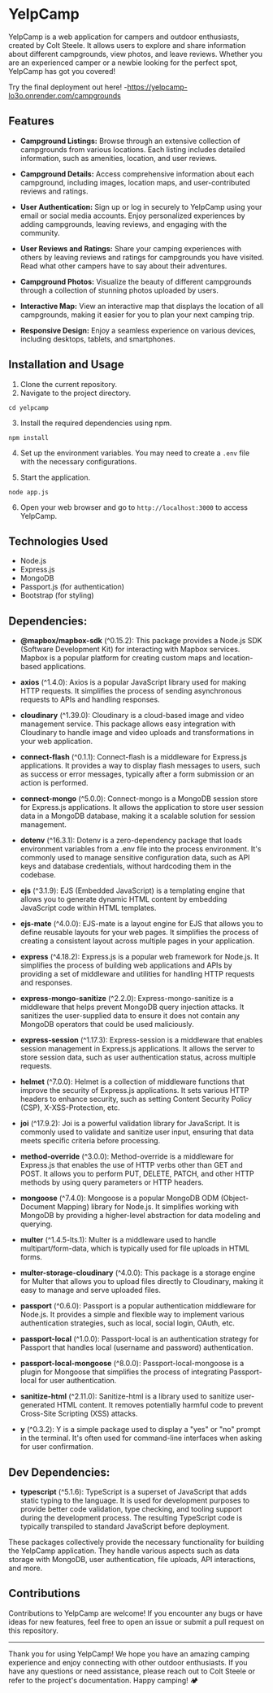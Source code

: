 # YelpCamp

YelpCamp is a web application for campers and outdoor enthusiasts, created by Colt Steele. It allows users to explore and share information about different campgrounds, view photos, and leave reviews. Whether you are an experienced camper or a newbie looking for the perfect spot, YelpCamp has got you covered!

Try the final deployment out here!
-https://yelpcamp-lo3o.onrender.com/campgrounds

## Features

- **Campground Listings:** Browse through an extensive collection of campgrounds from various locations. Each listing includes detailed information, such as amenities, location, and user reviews.

- **Campground Details:** Access comprehensive information about each campground, including images, location maps, and user-contributed reviews and ratings.

- **User Authentication:** Sign up or log in securely to YelpCamp using your email or social media accounts. Enjoy personalized experiences by adding campgrounds, leaving reviews, and engaging with the community.

- **User Reviews and Ratings:** Share your camping experiences with others by leaving reviews and ratings for campgrounds you have visited. Read what other campers have to say about their adventures.

- **Campground Photos:** Visualize the beauty of different campgrounds through a collection of stunning photos uploaded by users.

- **Interactive Map:** View an interactive map that displays the location of all campgrounds, making it easier for you to plan your next camping trip.

- **Responsive Design:** Enjoy a seamless experience on various devices, including desktops, tablets, and smartphones.

## Installation and Usage

1. Clone the current repository.
2. Navigate to the project directory.
```
cd yelpcamp
```
3. Install the required dependencies using npm.
```
npm install
```

4. Set up the environment variables. You may need to create a `.env` file with the necessary configurations.

5. Start the application.
```
node app.js
```
6. Open your web browser and go to `http://localhost:3000` to access YelpCamp.

## Technologies Used

- Node.js
- Express.js
- MongoDB
- Passport.js (for authentication)
- Bootstrap (for styling)

## Dependencies:

- **@mapbox/mapbox-sdk** (^0.15.2):
  This package provides a Node.js SDK (Software Development Kit) for interacting with Mapbox services. Mapbox is a popular platform for creating custom maps and location-based applications.

- **axios** (^1.4.0):
  Axios is a popular JavaScript library used for making HTTP requests. It simplifies the process of sending asynchronous requests to APIs and handling responses.

- **cloudinary** (^1.39.0):
  Cloudinary is a cloud-based image and video management service. This package allows easy integration with Cloudinary to handle image and video uploads and transformations in your web application.

- **connect-flash** (^0.1.1):
  Connect-flash is a middleware for Express.js applications. It provides a way to display flash messages to users, such as success or error messages, typically after a form submission or an action is performed.

- **connect-mongo** (^5.0.0):
  Connect-mongo is a MongoDB session store for Express.js applications. It allows the application to store user session data in a MongoDB database, making it a scalable solution for session management.

- **dotenv** (^16.3.1):
  Dotenv is a zero-dependency package that loads environment variables from a .env file into the process environment. It's commonly used to manage sensitive configuration data, such as API keys and database credentials, without hardcoding them in the codebase.

- **ejs** (^3.1.9):
  EJS (Embedded JavaScript) is a templating engine that allows you to generate dynamic HTML content by embedding JavaScript code within HTML templates.

- **ejs-mate** (^4.0.0):
  EJS-mate is a layout engine for EJS that allows you to define reusable layouts for your web pages. It simplifies the process of creating a consistent layout across multiple pages in your application.

- **express** (^4.18.2):
  Express.js is a popular web framework for Node.js. It simplifies the process of building web applications and APIs by providing a set of middleware and utilities for handling HTTP requests and responses.

- **express-mongo-sanitize** (^2.2.0):
  Express-mongo-sanitize is a middleware that helps prevent MongoDB query injection attacks. It sanitizes the user-supplied data to ensure it does not contain any MongoDB operators that could be used maliciously.

- **express-session** (^1.17.3):
  Express-session is a middleware that enables session management in Express.js applications. It allows the server to store session data, such as user authentication status, across multiple requests.

- **helmet** (^7.0.0):
  Helmet is a collection of middleware functions that improve the security of Express.js applications. It sets various HTTP headers to enhance security, such as setting Content Security Policy (CSP), X-XSS-Protection, etc.

- **joi** (^17.9.2):
  Joi is a powerful validation library for JavaScript. It is commonly used to validate and sanitize user input, ensuring that data meets specific criteria before processing.

- **method-override** (^3.0.0):
  Method-override is a middleware for Express.js that enables the use of HTTP verbs other than GET and POST. It allows you to perform PUT, DELETE, PATCH, and other HTTP methods by using query parameters or HTTP headers.

- **mongoose** (^7.4.0):
  Mongoose is a popular MongoDB ODM (Object-Document Mapping) library for Node.js. It simplifies working with MongoDB by providing a higher-level abstraction for data modeling and querying.

- **multer** (^1.4.5-lts.1):
  Multer is a middleware used to handle multipart/form-data, which is typically used for file uploads in HTML forms.

- **multer-storage-cloudinary** (^4.0.0):
  This package is a storage engine for Multer that allows you to upload files directly to Cloudinary, making it easy to manage and serve uploaded files.

- **passport** (^0.6.0):
  Passport is a popular authentication middleware for Node.js. It provides a simple and flexible way to implement various authentication strategies, such as local, social login, OAuth, etc.

- **passport-local** (^1.0.0):
  Passport-local is an authentication strategy for Passport that handles local (username and password) authentication.

- **passport-local-mongoose** (^8.0.0):
  Passport-local-mongoose is a plugin for Mongoose that simplifies the process of integrating Passport-local for user authentication.

- **sanitize-html** (^2.11.0):
  Sanitize-html is a library used to sanitize user-generated HTML content. It removes potentially harmful code to prevent Cross-Site Scripting (XSS) attacks.

- **y** (^0.3.2):
  Y is a simple package used to display a "yes" or "no" prompt in the terminal. It's often used for command-line interfaces when asking for user confirmation.

## Dev Dependencies:

- **typescript** (^5.1.6):
  TypeScript is a superset of JavaScript that adds static typing to the language. It is used for development purposes to provide better code validation, type checking, and tooling support during the development process. The resulting TypeScript code is typically transpiled to standard JavaScript before deployment.

These packages collectively provide the necessary functionality for building the YelpCamp application. They handle various aspects such as data storage with MongoDB, user authentication, file uploads, API interactions, and more.

## Contributions

Contributions to YelpCamp are welcome! If you encounter any bugs or have ideas for new features, feel free to open an issue or submit a pull request on this repository.

---

Thank you for using YelpCamp! We hope you have an amazing camping experience and enjoy connecting with other outdoor enthusiasts. If you have any questions or need assistance, please reach out to Colt Steele or refer to the project's documentation. Happy camping! 🏕️
